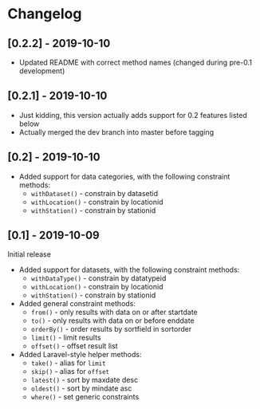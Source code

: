 # Changelog

## [0.2.2] - 2019-10-10
 - Updated README with correct method names (changed during pre-0.1 development)

## [0.2.1] - 2019-10-10
 - Just kidding, this version actually adds support for 0.2 features listed below
 - Actually merged the dev branch into master before tagging

## [0.2] - 2019-10-10
  - Added support for data categories, with the following constraint methods:
    - `withDataset()` - constrain by datasetid
    - `withLocation()` - constrain by locationid
    - `withStation()` - constrain by stationid

## [0.1] - 2019-10-09
Initial release
  - Added support for datasets, with the following constraint methods:
    - `withDataType()` - constrain by datatypeid
    - `withLocation()` - constrain by locationid
    - `withStation()` - constrain by stationid
  - Added general constraint methods:
    - `from()` - only results with data on or after startdate
    - `to()` - only results with data on or before enddate
    - `orderBy()` - order results by sortfield in sortorder
    - `limit()` - limit results
    - `offset()` - offset result list
  - Added Laravel-style helper methods:
    - `take()` - alias for `limit`
    - `skip()` - alias for `offset`
    - `latest()` - sort by maxdate desc
    - `oldest()` - sort by mindate asc
    - `where()` - set generic constraints
